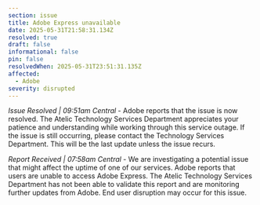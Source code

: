 ```yaml
---
section: issue
title: Adobe Express unavailable
date: 2025-05-31T21:58:31.134Z
resolved: true
draft: false
informational: false
pin: false
resolvedWhen: 2025-05-31T23:51:31.135Z
affected:
  - Adobe
severity: disrupted
---
```

*Issue Resolved | 09:51am Central* - Adobe reports that the issue is now resolved. The Atelic Technology Services Department appreciates your patience and understanding while working through this service outage. If the issue is still occurring, please contact the Technology Services Department. This will be the last update unless the issue recurs.

*Report Received | 07:58am Central* - We are investigating a potential issue that might affect the uptime of one of our services. Adobe reports that users are unable to access Adobe Express. The Atelic Technology Services Department has not been able to validate this report and are monitoring further updates from Adobe. End user disruption may occur for this issue.
